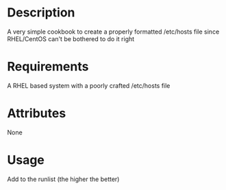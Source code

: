 Description
===========
A very simple cookbook to create a properly formatted /etc/hosts file since RHEL/CentOS can't be bothered to do it right

Requirements
============
A RHEL based system with a poorly crafted /etc/hosts file

Attributes
==========

None

Usage
=====
Add to the runlist (the higher the better)
